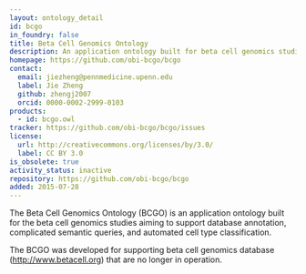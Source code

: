 ```yaml
---
layout: ontology_detail
id: bcgo
in_foundry: false
title: Beta Cell Genomics Ontology
description: An application ontology built for beta cell genomics studies.
homepage: https://github.com/obi-bcgo/bcgo
contact:
  email: jiezheng@pennmedicine.upenn.edu
  label: Jie Zheng
  github: zhengj2007
  orcid: 0000-0002-2999-0103
products:
  - id: bcgo.owl
tracker: https://github.com/obi-bcgo/bcgo/issues
license:
  url: http://creativecommons.org/licenses/by/3.0/
  label: CC BY 3.0
is_obsolete: true
activity_status: inactive
repository: https://github.com/obi-bcgo/bcgo
added: 2015-07-28
---
```


The Beta Cell Genomics Ontology (BCGO) is an application ontology built for the beta cell genomics studies aiming to support database annotation, complicated semantic queries, and automated cell type classification.

The BCGO was developed for supporting beta cell genomics database (http://www.betacell.org) that are no longer in operation.
